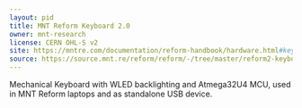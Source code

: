 ```yaml
---
layout: pid
title: MNT Reform Keyboard 2.0
owner: mnt-research
license: CERN OHL-S v2
site: https://mntre.com/documentation/reform-handbook/hardware.html#keyboard
source: https://source.mnt.re/reform/reform/-/tree/master/reform2-keyboard2-pcb
---
```

Mechanical Keyboard with WLED backlighting and Atmega32U4 MCU, used in MNT Reform laptops and as standalone USB device.
